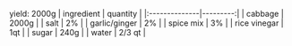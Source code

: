 yield: 2000g
| ingredient    | quantity |
|:--------------|---------:|
| cabbage       |    2000g |
| salt          |       2% |
| garlic/ginger |       2% |
| spice mix     |       3% |
| rice vinegar  |      1qt |
| sugar         |     240g |
| water         |   2/3 qt |
